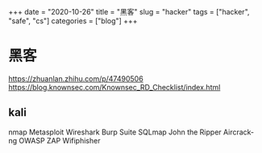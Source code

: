 +++ 
date = "2020-10-26"
title = "黑客"
slug = "hacker" 
tags = ["hacker", "safe", "cs"]
categories = ["blog"]
+++

# 黑客
https://zhuanlan.zhihu.com/p/47490506
https://blog.knownsec.com/Knownsec_RD_Checklist/index.html


## kali
nmap
Metasploit
Wireshark
Burp Suite
SQLmap
John the Ripper
Aircrack-ng
OWASP ZAP
Wifiphisher
